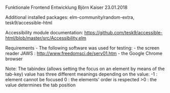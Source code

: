 
  Funktionale Frontend Entwicklung
  Björn Kaiser
  23.01.2018

  Additional installed packages: elm-community/random-extra, tesk9/accessible-html

  Accessibility module documentation: https://github.com/tesk9/accessible-html/blob/master/src/Accessibility.elm

  Requirements - The following software was used for testing:
    - the screen reader JAWS : http://www.freedomsci.de/serv01.htm
    - the Google Chrome browser

  Note: The tabindex (allows setting the focus on an element by means of the tab-key) value has three different meanings depending on the value:
    -1  : element cannot be focused
    0   : the elements' order is respected
    >0  : the value determines the tab position
